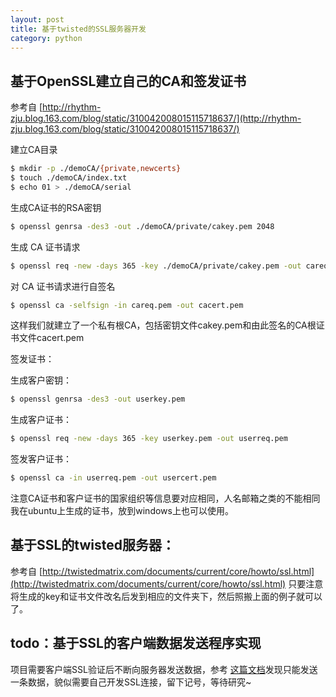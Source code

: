 ```yaml
---
layout: post
title: 基于twisted的SSL服务器开发
category: python
---
```


## 基于OpenSSL建立自己的CA和签发证书 

参考自 [http://rhythm-zju.blog.163.com/blog/static/310042008015115718637/](http://rhythm-zju.blog.163.com/blog/static/310042008015115718637/)

建立CA目录 

```bash
$ mkdir -p ./demoCA/{private,newcerts} 
$ touch ./demoCA/index.txt 
$ echo 01 > ./demoCA/serial 
```

生成CA证书的RSA密钥 

```bash
$ openssl genrsa -des3 -out ./demoCA/private/cakey.pem 2048 
```

生成 CA 证书请求 

```bash
$ openssl req -new -days 365 -key ./demoCA/private/cakey.pem -out careq.pem 
```

对 CA 证书请求进行自签名 

```bash
$ openssl ca -selfsign -in careq.pem -out cacert.pem 
```

这样我们就建立了一个私有根CA，包括密钥文件cakey.pem和由此签名的CA根证书文件cacert.pem 

签发证书： 

生成客户密钥： 

```bash
$ openssl genrsa -des3 -out userkey.pem 
```

生成客户证书： 

```bash
$ openssl req -new -days 365 -key userkey.pem -out userreq.pem 
```

签发客户证书： 

```bash
$ openssl ca -in userreq.pem -out usercert.pem 
```

注意CA证书和客户证书的国家组织等信息要对应相同，人名邮箱之类的不能相同 
我在ubuntu上生成的证书，放到windows上也可以使用。 

## 基于SSL的twisted服务器： 

参考自 [http://twistedmatrix.com/documents/current/core/howto/ssl.html](http://twistedmatrix.com/documents/current/core/howto/ssl.html)
只要注意将生成的key和证书文件改名后发到相应的文件夹下，然后照搬上面的例子就可以了。 

## todo：基于SSL的客户端数据发送程序实现 

项目需要客户端SSL验证后不断向服务器发送数据，参考 [这篇文档](http://twistedmatrix.com/documents/current/web/howto/client.html)发现只能发送一条数据，貌似需要自己开发SSL连接，留下记号，等待研究~ 
